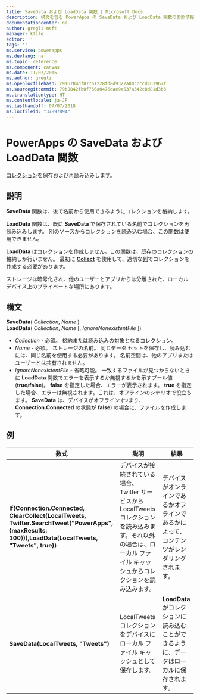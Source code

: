 ```yaml
---
title: SaveData および LoadData 関数 | Microsoft Docs
description: 構文を含む PowerApps の SaveData および LoadData 関数の参照情報
documentationcenter: na
author: gregli-msft
manager: kfile
editor: ''
tags: ''
ms.service: powerapps
ms.devlang: na
ms.topic: reference
ms.component: canvas
ms.date: 11/07/2015
ms.author: gregli
ms.openlocfilehash: c916784df877b1228fd8d9322a80ccccdc61967f
ms.sourcegitcommit: 79b8842fb0f766a0476dae9a537a342c8d81d3b3
ms.translationtype: HT
ms.contentlocale: ja-JP
ms.lasthandoff: 07/07/2018
ms.locfileid: "37897894"
---
```

# <a name="savedata-and-loaddata-functions-in-powerapps"></a>PowerApps の SaveData および LoadData 関数
[コレクション](../working-with-data-sources.md#collections)を保存および再読み込みします。

## <a name="description"></a>説明
**SaveData** 関数は、後で名前から使用できるようにコレクションを格納します。  

**LoadData** 関数は、既に **SaveData** で保存されている名前でコレクションを再読み込みします。 別のソースからコレクションを読み込む場合、この関数は使用できません。  

**LoadData** はコレクションを作成しません。この関数は、既存のコレクションの格納しか行いません。 最初に **[Collect](function-clear-collect-clearcollect.md)** を使用して、適切な[列](../working-with-tables.md#columns)でコレクションを作成する必要があります。

ストレージは暗号化され、他のユーザーとアプリからは分離された、ローカル デバイス上のプライベートな場所にあります。  

## <a name="syntax"></a>構文
**SaveData**( *Collection*, *Name* )<br>**LoadData**( *Collection*, *Name* [, *IgnoreNonexistentFile* ])

* *Collection* - 必須。  格納または読み込みの対象となるコレクション。
* *Name* - 必須。  ストレージの名前。 同じデータ セットを保存し、読み込むには、同じ名前を使用する必要があります。 名前空間は、他のアプリまたはユーザーとは共有されません。
* *IgnoreNonexistentFile* - 省略可能。 一致するファイルが見つからないときに **LoadData** 関数でエラーを表示するか無視するかを示すブール値 (**true**/**false**)。 **false** を指定した場合、エラーが表示されます。 **true** を指定した場合、エラーは無視されます。これは、オフラインのシナリオで役立ちます。 **SaveData** は、デバイスがオフライン (つまり、**Connection.Connected** の状態が **false**) の場合に、ファイルを作成します。

## <a name="examples"></a>例

| 数式 | 説明 | 結果 |
| --- | --- | --- |
| **If(Connection.Connected, ClearCollect(LocalTweets, Twitter.SearchTweet("PowerApps", {maxResults: 100})),LoadData(LocalTweets, "Tweets", true))** |デバイスが接続されている場合、Twitter サービスから LocalTweets コレクションを読み込みます。それ以外の場合は、ローカル ファイル キャッシュからコレクションを読み込みます。 |デバイスがオンラインであるかオフラインであるかによって、コンテンツがレンダリングされます。 |
| **SaveData(LocalTweets, "Tweets")** |LocalTweets コレクションをデバイスにローカル ファイル キャッシュとして保存します。 |**LoadData** がコレクションに読み込むことができるように、データはローカルに保存されます。 |

